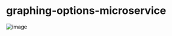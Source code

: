 # graphing-options-microservice

![image](https://user-images.githubusercontent.com/114102391/236970363-720c3096-ca74-4400-ac0e-0863580318bd.png)
